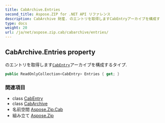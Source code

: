 ```yaml
---
title: CabArchive.Entries
second_title: Aspose.ZIP for .NET API リファレンス
description: CabArchive 財産. のエントリを取得しますCabEntryアーカイブを構成するタイプ.
type: docs
weight: 20
url: /ja/net/aspose.zip.cab/cabarchive/entries/
---
```

## CabArchive.Entries property

のエントリを取得します[`CabEntry`](../../cabentry/)アーカイブを構成するタイプ.

```csharp
public ReadOnlyCollection<CabEntry> Entries { get; }
```

### 関連項目

* class [CabEntry](../../cabentry/)
* class [CabArchive](../)
* 名前空間 [Aspose.Zip.Cab](../../cabarchive/)
* 組み立て [Aspose.Zip](../../../)


